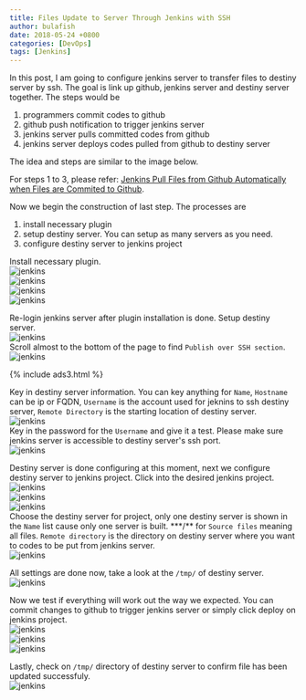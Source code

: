 ```yaml
---
title: Files Update to Server Through Jenkins with SSH
author: bulafish
date: 2018-05-24 +0800
categories: [DevOps]
tags: [Jenkins]
---
```


In this post, I am going to configure jenkins server to transfer files to destiny server by ssh.  The goal is link up github, jenkins server and destiny server together.  The steps would be
1. programmers commit codes to github
2. github push notification to trigger jenkins server
3. jenkins server pulls committed codes from github
4. jenkins server deploys codes pulled from github to destiny server

The idea and steps are similar to the image below.  

For steps 1 to 3, please refer: [Jenkins Pull Files from Github Automatically when Files are Commited to Github](https://www.bulafish.com/devops/2018/05/23/auto-pull-files-from-github-to-jenkins-when-commited-to-github/).

Now we begin the construction of last step.  The processes are
1. install necessary plugin
2. setup destiny server.  You can setup as many servers as you need.
3. configure destiny server to jenkins project

Install necessary plugin.  
![jenkins](/assets/images/2018052401.png)  
![jenkins](/assets/images/2018052402.png)  
![jenkins](/assets/images/2018052403.png)  
![jenkins](/assets/images/2018052404.png)  

Re-login jenkins server after plugin installation is done.  Setup destiny server.  
![jenkins](/assets/images/2018052405.png)  
Scroll almost to the bottom of the page to find `Publish over SSH section`.  
![jenkins](/assets/images/2018052406.png)

{% include ads3.html %}

Key in destiny server information.  You can key anything for `Name`, `Hostname` can be ip or FQDN, `Username` is the account used for jeknins to ssh destiny server, `Remote Directory` is the starting location of destiny server.  
![jenkins](/assets/images/2018052418.png)  
Key in the password for the `Username` and give it a test.  Please make sure jenkins server is accessible to destiny server's ssh port.  
![jenkins](/assets/images/2018052408.png)  

Destiny server is done configuring at this moment, next we configure destiny server to jenkins project.  Click into the desired jenkins project.  
![jenkins](/assets/images/2018052409.png)  
![jenkins](/assets/images/2018052410.png)  
![jenkins](/assets/images/2018052411.png)  
Choose the destiny server for project, only one destiny server is shown in the `Name` list cause only one server is built.  \***/*\* for `Source files` meaning all files.  `Remote directory` is the directory on destiny server where you want to codes to be put from jenkins server.  
![jenkins](/assets/images/2018052419.png)  

All settings are done now, take a look at the `/tmp/` of destiny server.  
![jenkins](/assets/images/2018052414.png)

Now we test if everything will work out the way we expected.  You can commit changes to github to trigger jenkins server or simply click deploy on jenkins project.  
![jenkins](/assets/images/2018052420.png)  
![jenkins](/assets/images/2018052421.png)  
![jenkins](/assets/images/2018052422.png)  

Lastly, check on `/tmp/` directory of destiny server to confirm file has been updated successfuly.  
![jenkins](/assets/images/2018052423.png)
